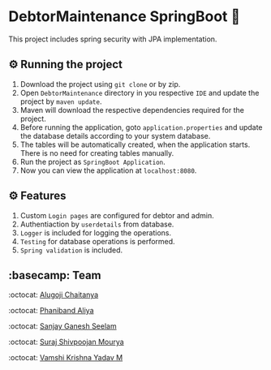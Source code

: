 # DebtorMaintenance SpringBoot :leaves:

This project includes spring security with JPA implementation.

## :gear: Running the project

1. Download the project using ```git clone``` or by zip.
2. Open ```DebtorMaintenance``` directory in you respective ```IDE``` and update the project by ```maven update```.
3. Maven will download the respective dependencies required for the project.
4. Before running the application, goto ```application.properties``` and update the database details according to your system database.
5. The tables will be automatically created, when the application starts. There is no need for creating tables manually.
6. Run the project as ```SpringBoot Application```.
7. Now you can view the application at ```localhost:8080```.

## :gear: Features

1. Custom ```Login pages``` are configured for debtor and admin.
2. Authentiaction by ```userdetails``` from database.
3. ```Logger``` is included for logging the operations.
4. ```Testing``` for database operations is performed.
5. ```Spring validation``` is included.

## :basecamp: Team

:octocat:	[Alugoji Chaitanya](#)

:octocat:	[Phaniband Aliya](https://github.com/AliyaKhanP)

:octocat:	[Sanjay Ganesh Seelam](https://github.com/Sanju525)

:octocat:	[Suraj Shivpoojan Mourya](#)

:octocat:	[Vamshi Krishna Yadav M](https://github.com/Mvkyadav)

